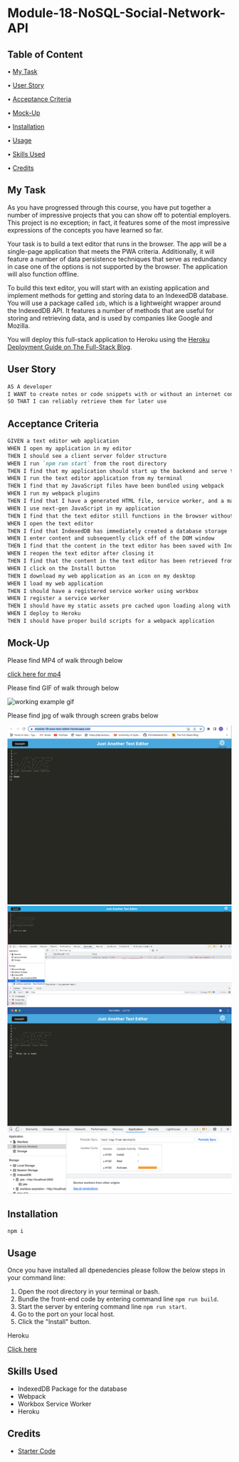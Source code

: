 # Module-18-NoSQL-Social-Network-API

## Table of Content

• [My Task](#my-task)

• [User Story](#user-story)

• [Acceptance Criteria](#acceptance-criteria)

• [Mock-Up](#mock-up)

• [Installation](#installation)

• [Usage](#usage)

• [Skills Used](#skills-used)

• [Credits](#credits)

## My Task

As you have progressed through this course, you have put together a number of impressive projects that you can show off to potential employers. This project is no exception; in fact, it features some of the most impressive expressions of the concepts you have learned so far.

Your task is to build a text editor that runs in the browser. The app will be a single-page application that meets the PWA criteria. Additionally, it will feature a number of data persistence techniques that serve as redundancy in case one of the options is not supported by the browser. The application will also function offline.

To build this text editor, you will start with an existing application and implement methods for getting and storing data to an IndexedDB database. You will use a package called `idb`, which is a lightweight wrapper around the IndexedDB API. It features a number of methods that are useful for storing and retrieving data, and is used by companies like Google and Mozilla.

You will deploy this full-stack application to Heroku using the [Heroku Deployment Guide on The Full-Stack Blog](https://coding-boot-camp.github.io/full-stack/heroku/heroku-deployment-guide).

## User Story

```md
AS A developer
I WANT to create notes or code snippets with or without an internet connection
SO THAT I can reliably retrieve them for later use
```

## Acceptance Criteria

```md
GIVEN a text editor web application
WHEN I open my application in my editor
THEN I should see a client server folder structure
WHEN I run `npm run start` from the root directory
THEN I find that my application should start up the backend and serve the client
WHEN I run the text editor application from my terminal
THEN I find that my JavaScript files have been bundled using webpack
WHEN I run my webpack plugins
THEN I find that I have a generated HTML file, service worker, and a manifest file
WHEN I use next-gen JavaScript in my application
THEN I find that the text editor still functions in the browser without errors
WHEN I open the text editor
THEN I find that IndexedDB has immediately created a database storage
WHEN I enter content and subsequently click off of the DOM window
THEN I find that the content in the text editor has been saved with IndexedDB
WHEN I reopen the text editor after closing it
THEN I find that the content in the text editor has been retrieved from our IndexedDB
WHEN I click on the Install button
THEN I download my web application as an icon on my desktop
WHEN I load my web application
THEN I should have a registered service worker using workbox
WHEN I register a service worker
THEN I should have my static assets pre cached upon loading along with subsequent pages and static assets
WHEN I deploy to Heroku
THEN I should have proper build scripts for a webpack application
```

## Mock-Up

Please find MP4 of walk through below

[click here for mp4](https://drive.google.com/file/d/1_Xtv83pGsYgsXpLRt1WB7F1v2GB1qJwr/view)

Please find GIF of walk through below

![working example gif](./Assets/Just-Another-Text-Editor.gif)

Please find jpg of walk through screen grabs below

![working example jpg](./Assets/Heroku-App.png)
![working example jpg](./Assets/Inspect-Application.png)
![working example jpg](./Assets/downloaded-pwa.png)

## Installation

```
npm i
```

## Usage

Once you have installed all dpenedencies please follow the below steps in your command line:

1. Open the root directory in your terminal or bash.
2. Bundle the front-end code by entering command line `npm run build`.
3. Start the server by entering command line `npm run start`.
4. Go to the port on your local host.
5. Click the "Install" button.

Heroku

[Click here](https://module-19-pwa-text-editor.herokuapp.com/)

## Skills Used

- IndexedDB Package for the database
- Webpack
- Workbox Service Worker
- Heroku

## Credits

- [Starter Code](https://github.com/coding-boot-camp/cautious-meme)
